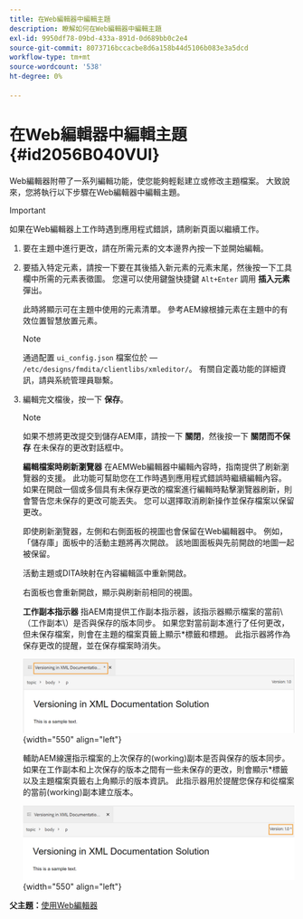 ```yaml
---
title: 在Web編輯器中編輯主題
description: 瞭解如何在Web編輯器中編輯主題
exl-id: 9950df78-09bd-433a-891d-0d689bb0c2e4
source-git-commit: 8073716bccacbe8d6a158b44d5106b083e3a5dcd
workflow-type: tm+mt
source-wordcount: '538'
ht-degree: 0%

---
```


# 在Web編輯器中編輯主題 {#id2056B040VUI}

Web編輯器附帶了一系列編輯功能，使您能夠輕鬆建立或修改主題檔案。 大致說來，您將執行以下步驟在Web編輯器中編輯主題。

>[!IMPORTANT]
>
> 如果在Web編輯器上工作時遇到應用程式錯誤，請刷新頁面以繼續工作。

1. 要在主題中進行更改，請在所需元素的文本邊界內按一下並開始編輯。

1. 要插入特定元素，請按一下要在其後插入新元素的元素末尾，然後按一下工具欄中所需的元素表徵圖。 您還可以使用鍵盤快捷鍵 `Alt+Enter` 調用 **插入元素** 彈出。

   此時將顯示可在主題中使用的元素清單。 參考AEM線根據元素在主題中的有效位置智慧放置元素。

   >[!NOTE]
   >
   > 通過配置 `ui_config.json` 檔案位於 —  `/etc/designs/fmdita/clientlibs/xmleditor/`。 有關自定義功能的詳細資訊，請與系統管理員聯繫。

1. 編輯完文檔後，按一下 **保存**。

   >[!NOTE]
   >
   > 如果不想將更改提交到儲存AEM庫，請按一下 **關閉**，然後按一下 **關閉而不保存** 在未保存的更改對話框中。

   **編輯檔案時刷新瀏覽器**
在AEMWeb編輯器中編輯內容時，指南提供了刷新瀏覽器的支援。 此功能可幫助您在工作時遇到應用程式錯誤時繼續編輯內容。 如果在開啟一個或多個具有未保存更改的檔案進行編輯時點擊瀏覽器刷新，則會警告您未保存的更改可能丟失。 您可以選擇取消刷新操作並保存檔案以保留更改。

   即使刷新瀏覽器，左側和右側面板的視圖也會保留在Web編輯器中。 例如，「儲存庫」面板中的活動主題將再次開啟。 該地圖面板與先前開啟的地圖一起被保留。

   活動主題或DITA映射在內容編輯區中重新開啟。

   右面板也會重新開啟，顯示與刷新前相同的視圖。

   **工作副本指示器**
指AEM南提供工作副本指示器，該指示器顯示檔案的當前\（工作副本\）是否與保存的版本同步。 如果您對當前副本進行了任何更改，但未保存檔案，則會在主題的檔案頁籤上顯示\*標籤和標題。 此指示器將作為保存更改的提醒，並在保存檔案時消失。

   ![](images/working-copy-text-update-indicator.png){width="550" align="left"}

   輔助AEM線還指示檔案的上次保存的\(working\)副本是否與保存的版本同步。 如果在工作副本和上次保存的版本之間有一些未保存的更改，則會顯示\*標籤以及主題檔案頁籤右上角顯示的版本資訊。 此指示器用於提醒您保存和從檔案的當前\(working\)副本建立版本。

   ![](images/version-update-indicator.png){width="550" align="left"}


**父主題：**[&#x200B;使用Web編輯器](web-editor.md)
